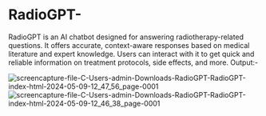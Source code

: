 # RadioGPT-
RadioGPT is an AI chatbot designed for answering radiotherapy-related questions. It offers accurate, context-aware responses based on medical literature and expert knowledge. Users can interact with it to get quick and reliable information on treatment protocols, side effects, and more.
Output:-

![screencapture-file-C-Users-admin-Downloads-RadioGPT-RadioGPT-index-html-2024-05-09-12_47_56_page-0001](https://github.com/AnandSharma0261/RadioGPT-/assets/93581190/972be8f4-7ac9-48e2-b14f-9e1a7cbd39a6)
![screencapture-file-C-Users-admin-Downloads-RadioGPT-RadioGPT-index-html-2024-05-09-12_46_38_page-0001](https://github.com/AnandSharma0261/RadioGPT-/assets/93581190/d409bddd-f337-40be-8edb-bed9c863e422)
